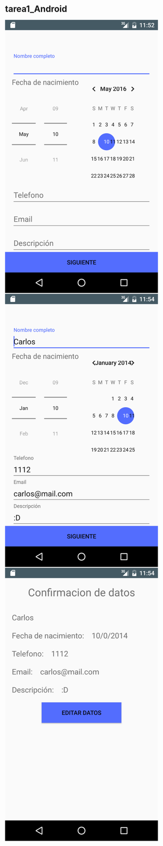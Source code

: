 # tarea1_Android

![Alt text](https://github.com/cabr93/tarea1_Android/blob/2/Screenshot1.png )
![Alt text](https://github.com/cabr93/tarea1_Android/blob/2/Screenshot2.png )
![Alt text](https://github.com/cabr93/tarea1_Android/blob/2/Screenshot3.png )
